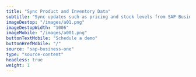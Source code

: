```yaml
---
title: "Sync Product and Inventory Data"
subtitle: "Sync updates such as pricing and stock levels from SAP Business One to your sales channel(s)."
imageDestop: "/images/a01.png"
imageDestopWidth: "1006"
imageMobile: "/images/a001.png"
buttonTextMobile: "Schedule a demo"
buttonHrefMobile: "/"
source: "sap-business-one"
type: "source-content"
headless: true
weight: 1
---
```

